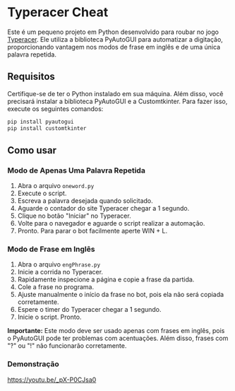 # Typeracer Cheat

Este é um pequeno projeto em Python desenvolvido para roubar no jogo [Typeracer](https://play.typeracer.com/?universe=play). Ele utiliza a biblioteca PyAutoGUI para automatizar a digitação, proporcionando vantagem nos modos de frase em inglês e de uma única palavra repetida.

## Requisitos

Certifique-se de ter o Python instalado em sua máquina. Além disso, você precisará instalar a biblioteca PyAutoGUI e a Customtkinter. Para fazer isso, execute os seguintes comandos:

```bash
pip install pyautogui
pip install customtkinter
```

## Como usar

### Modo de Apenas Uma Palavra Repetida

1. Abra o arquivo `oneword.py`
2. Execute o script.
3. Escreva a palavra desejada quando solicitado.
4. Aguarde o contador do site Typeracer chegar a 1 segundo.
5. Clique no botão "Iniciar" no Typeracer.
6. Volte para o navegador e aguarde o script realizar a automação.
7. Pronto. Para parar o bot facilmente aperte WIN + L.

### Modo de Frase em Inglês

1. Abra o arquivo `engPhrase.py`
2. Inicie a corrida no Typeracer.
3. Rapidamente inspecione a página e copie a frase da partida.
4. Cole a frase no programa.
5. Ajuste manualmente o início da frase no bot, pois ela não será copiada corretamente.
6. Espere o timer do Typeracer chegar a 1 segundo.
7. Inicie o script. Pronto.

**Importante:** Este modo deve ser usado apenas com frases em inglês, pois o PyAutoGUI pode ter problemas com acentuações. Além disso, frases com "?" ou "!" não funcionarão corretamente.

### Demonstração

https://youtu.be/_pX-P0CJsa0
